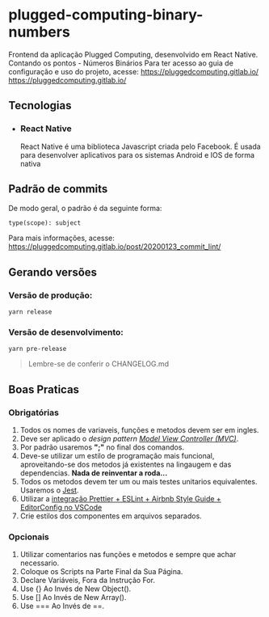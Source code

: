 # plugged-computing-binary-numbers

Frontend da aplicação Plugged Computing, desenvolvido em React Native. Contando os pontos - Números Binários Para ter acesso ao guia de configuração e uso do projeto, acesse: https://pluggedcomputing.gitlab.io/ https://pluggedcomputing.gitlab.io/

## Tecnologias

- ### React Native
  React Native é uma biblioteca Javascript criada pelo Facebook. É usada para desenvolver aplicativos para os sistemas Android e IOS de forma nativa

## Padrão de commits

De modo geral, o padrão é da seguinte forma:

`type(scope): subject`

Para mais informações, acesse: https://pluggedcomputing.gitlab.io/post/20200123_commit_lint/

## Gerando versões

### Versão de produção:

`yarn release`

### Versão de desenvolvimento:

`yarn pre-release`

> Lembre-se de conferir o CHANGELOG.md

## Boas Praticas

### Obrigatórias

1. Todos os nomes de variaveis, funções e metodos devem ser em ingles.
2. Deve ser aplicado o _design pattern [Model View Controller (MVC)](https://www.geeksforgeeks.org/mvc-design-pattern/)_.
3. Por padrão usaremos **";"** no final dos comandos.
4. Deve-se utilizar um estilo de programação mais funcional, aproveitando-se dos metodos já existentes na lingaugem e das dependencias. **Nada de reinventar a roda...**
5. Todos os metodos devem ter um ou mais testes unitarios equivalentes. Usaremos o [Jest](https://jestjs.io/).
6. Utilizar a [integração Prettier + ESLint + Airbnb Style Guide + EditorConfig no VSCode](https://pluggedcomputing.gitlab.io/post/20190901_style_guide/)
7. Crie estilos dos componentes em arquivos separados.

### Opcionais

1. Utilizar comentarios nas funções e metodos e sempre que achar necessario.
2. Coloque os Scripts na Parte Final da Sua Página.
3. Declare Variáveis, Fora da Instrução For.
4. Use {} Ao Invés de New Object().
5. Use [] Ao Invés de New Array().
6. Use === Ao Invés de ==.
